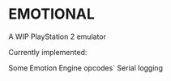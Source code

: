 # EMOTIONAL

A WIP PlayStation 2 emulator

Currently implemented:

Some Emotion Engine opcodes`
Serial logging